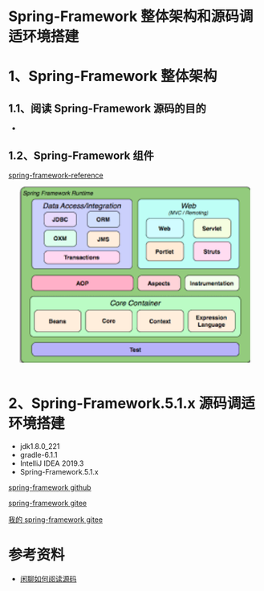 Spring-Framework 整体架构和源码调适环境搭建
====================
# 1、Spring-Framework 整体架构

## 1.1、阅读 Spring-Framework 源码的目的
- 

## 1.2、Spring-Framework 组件
[spring-framework-reference](https://docs.spring.io/spring/docs/5.1.13.RELEASE/spring-framework-reference/)

<div align="center"> <img src="images/00.framework.png" width="460px"> </div><br>






# 2、Spring-Framework.5.1.x 源码调适环境搭建


- jdk1.8.0_221
- gradle-6.1.1
- IntelliJ IDEA 2019.3
- Spring-Framework.5.1.x

[spring-framework github](https://github.com/spring-projects/spring-framework)  

[spring-framework gitee](https://gitee.com/mirrors/Spring-Framework)

[我的 spring-framework gitee](https://gitee.com/abcart/Spring-Framework)


# 参考资料
- [闲聊如何阅读源码](https://v.qq.com/x/page/p0543tzm648.html)

